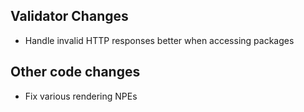 ## Validator Changes

* Handle invalid HTTP responses better when accessing packages

## Other code changes

* Fix various rendering NPEs